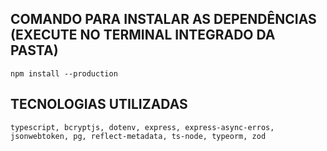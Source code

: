 ## COMANDO PARA INSTALAR AS DEPENDÊNCIAS (EXECUTE NO TERMINAL INTEGRADO DA PASTA)
    npm install --production

## TECNOLOGIAS UTILIZADAS
    typescript, bcryptjs, dotenv, express, express-async-erros, jsonwebtoken, pg, reflect-metadata, ts-node, typeorm, zod
